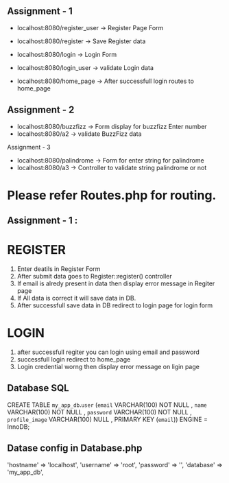 ## Assignment - 1

* localhost:8080/register_user -> Register Page Form
* localhost:8080/register -> Save Register data

* localhost:8080/login -> Login Form
* localhost:8080/login_user -> validate Login data

* localhost:8080/home_page -> After successfull login routes to home_page

## Assignment - 2 

* localhost:8080/buzzfizz -> Form display for buzzfizz Enter number
* localhost:8080/a2 -> validate BuzzFizz data 

Assignment - 3
* localhost:8080/palindrome -> Form for enter string for palindrome
* localhost:8080/a3 -> Controller to validate string palindrome or not  

# Please refer Routes.php for routing.


## Assignment - 1 :

# REGISTER
1. Enter deatils in Register Form 
2. After submit data goes to Register::register() controller
3. If email is alredy present in data then display error message in Regiter page
4. If All data is correct it will save data in DB.
5. After successfull save data in DB redirect to login page for login form

# LOGIN
1. after successfull regiter you can login using email and password
2. successfull login redirect to home_page
3. Login credential worng then display error message on ligin page

## Database SQL
CREATE TABLE `my_app_db`.`user` (`email` VARCHAR(100) NOT NULL , `name` VARCHAR(100) NOT NULL , `password` VARCHAR(100) NOT NULL , `profile_image` VARCHAR(100) NULL , PRIMARY KEY (`email`)) ENGINE = InnoDB; 

## Datase config in Database.php
'hostname' => 'localhost',
'username' => 'root',
'password' => '',
'database' => 'my_app_db',




